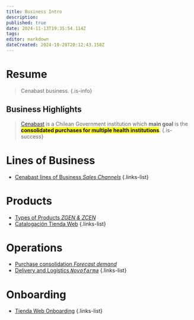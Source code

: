 ```yaml
---
title: Business Intro
description: 
published: true
date: 2024-11-13T19:35:54.114Z
tags: 
editor: markdown
dateCreated: 2024-10-28T20:12:43.158Z
---
```


# Resume
> Cenabast business.
{.is-info}


## Business Highlights


> [Cenabast](https://www.cenabast.cl) is a Chilean Government institution which **main goal** is the <mark> **consolidated purchases for multiple health institutions**</mark>. 
{.is-success}

# Lines of Business

- [Cenabast lines of Business *Sales Channels*](lines-of-business)
{.links-list}

# Products

- [Types of Products *ZGEN & ZCEN*](products)
- [Catalogación Tienda Web](catalogacion)
{.links-list}

# Operations

- [Purchase consolidation *Forecast demand*](purchase-consolidation)
- [Delivery and Logistics *<kbd>Novofarma</kbd>*](delivery-and-logistics)
{.links-list}

# Onboarding

- [Tienda Web Onboarding](tienda-web-onboarding)
{.links-list}





